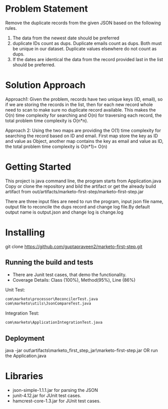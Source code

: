 # Problem Statement
Remove the duplicate records from the given JSON based on the following rules. 
1. The data from the newest date should be preferred
2. duplicate IDs count as dups. Duplicate emails count as dups. Both must be unique in our dataset. Duplicate values elsewhere do not count as dups.
3. If the dates are identical the data from the record provided last in the list should be preferred.

# Solution Approach
Approach1: Given the problem, records have two unique keys (ID, email), so if we are storing
the records in the list, then for each new record whole need to scan to make sure no duplicate record available.
This makes the O(n) time complexity for searching and O(n) for traversing each record, the total problem time complexity is O(n*n).

Approach 2: Using the two maps are providing the O(1) time complexity for searching the record based on ID and email.
First map store the key as ID and value as Object, another map contains the key as email and value as ID, the total problem time complexity is O(n*1)= O(n)

# Getting Started
This project is java command line, the program starts from Application.java
Copy or clone the repository and bild the artifact or get the already build artifact from out/artifacts/marketo-first-step/marketo-first-step.jar

There are three input files are need to run the program, input json file name, output file to reconcile the dups record and change log file.By default output name is output.json and change log is change.log

# Installing
git clone https://github.com/guptapraveen2/marketo-first-step.git

## Running the build and tests
* There are Junit test cases, that demo the functionality.
* Coverage Details: Class (100%), Method(95%), Line (86%)

Unit Test:
```bash
com\marketo\processor\ReconcilerTest.java
com\marketo\utils\JsonCompareTest.java
```

Integration Test:
```bash
com\marketo\ApplicationIntegrationTest.java
```
## Deployment
java -jar out\artifacts\marketo_first_step_jar\marketo-first-step.jar
OR 
run the Application.java

# Libraries
* json-simple-1.1.1.jar for parsing the JSON  
* junit-4.12.jar for JUnit test cases.
* hamcrest-core-1.3.jar for JUnit test cases.


